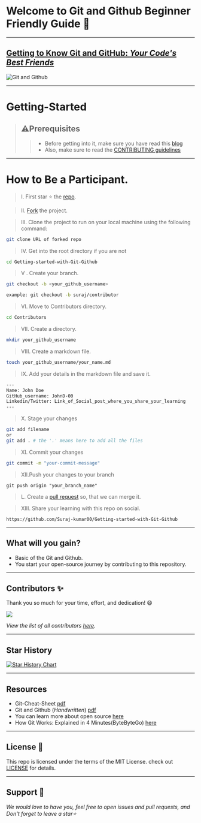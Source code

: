 # Welcome to Git and Github Beginner Friendly Guide 👋

---

## [Getting to Know Git and GitHub: _Your Code's Best Friends_](https://surajk00.hashnode.dev/getting-to-know-git-and-github-your-codes-best-friends#heading-what-is-git)

![Git and Github](./Assets/git_github_banner.png)

---

# Getting-Started

> ## ⚠️Prerequisites
>
> > - Before getting into it, make sure you have read this [blog](https://surajk00.hashnode.dev/getting-to-know-git-and-github-your-codes-best-friends#heading-what-is-git)
> > - Also, make sure to read the [CONTRIBUTING guidelines](https://github.com/Suraj-kumar00/Getting-started-with-Git-Github/blob/main/CONTRIBUTING.md)

---

# How to Be a Participant.

> &#8544;. First star ⭐️ the [repo](https://github.com/Suraj-kumar00/Getting-started-with-Git-Github).

> &#8545;. [Fork](https://github.com/Suraj-kumar00/Getting-started-with-Git-Github/fork) the project.

> &#8546;. Clone the project to run on your local machine using the following command:

```bash
git clone URL of forked repo
```

> &#8547;. Get into the root directory if you are not

```sh
cd Getting-started-with-Git-Github
```

> &#8548; . Create your branch.

```sh
git checkout -b <your_github_username>

example: git checkout -b suraj/contributor
```

> &#8549;. Move to Contributors directory.

```sh
cd Contributors
```

> &#8550;. Create a directory.

```sh
mkdir your_github_username
```

> &#8551;. Create a markdown file.

```sh
touch your_github_username/your_name.md
```

> &#8552;. Add your details in the markdown file and save it.

```sh
---
Name: John Doe
GitHub_username: JohnD-00
Linkedin/Twitter: Link_of_Social_post_where_you_share_your_learning
---
```

> &#8553;. Stage your changes

```bash
git add filename
or
git add . # the '.' means here to add all the files
```

> &#8554;. Commit your changes

```sh
git commit -m "your-commit-message"
```

> &#8555;.Push your changes to your branch

```
git push origin "your_branch_name"
```

> &#8556;. Create a [pull request](https://github.com/Suraj-kumar00/Getting-started-with-Git-Github/compare) so, that we can merge it.

> XIII. Share your learning with this repo on social.

```
https://github.com/Suraj-kumar00/Getting-started-with-Git-Github
```

---

## What will you gain?

- Basic of the Git and Github.
- You start your open-source journey by contributing to this repository.

---

## Contributors ✨

Thank you so much for your time, effort, and dedication! 😄

<a href="https://github.com/Suraj-kumar00/Getting-started-with-Git-Github/graphs/contributors">
  <img src="https://contrib.rocks/image?repo=Suraj-kumar00/Getting-started-with-Git-Github" />
</a>

_View the list of all contributors [here](https://github.com/Suraj-kumar00/Getting-started-with-Git-Github/graphs/contributors)._

---

## Star History

[![Star History Chart](https://api.star-history.com/svg?repos=Suraj-kumar00/Getting-started-with-Git-Github&type=Date)](https://star-history.com/#Suraj-kumar00/Getting-started-with-Git-Github&Date)

---

## Resources

- Git-Cheat-Sheet [pdf](https://github.com/Suraj-kumar00/Getting-started-with-Git-Github/blob/main/Resources/git-cheat-sheet-education.pdf)
- Git and Github (_Handwritten_) [pdf](https://github.com/Suraj-kumar00/Getting-started-with-Git-Github/blob/main/Resources/Git%20And%20Github%20Notes.pdf)
- You can learn more about open source [here](https://surajk00.hashnode.dev/what-is-open-source-beginners-guide-how-to-get-started)
- How Git Works: Explained in 4 Minutes(ByteByteGo) [here](https://www.youtube.com/watch?v=e9lnsKot_SQ&t=51s)

---

## License 📝

This repo is licensed under the terms of the MIT License. check out [LICENSE](https://github.com/Suraj-kumar00/Getting-started-with-Git-Github/blob/main/LICENSE.txt) for details.

---

## Support 🌱

_We would love to have you, feel free to open issues and pull requests, and Don't forget to leave a star⭐_

